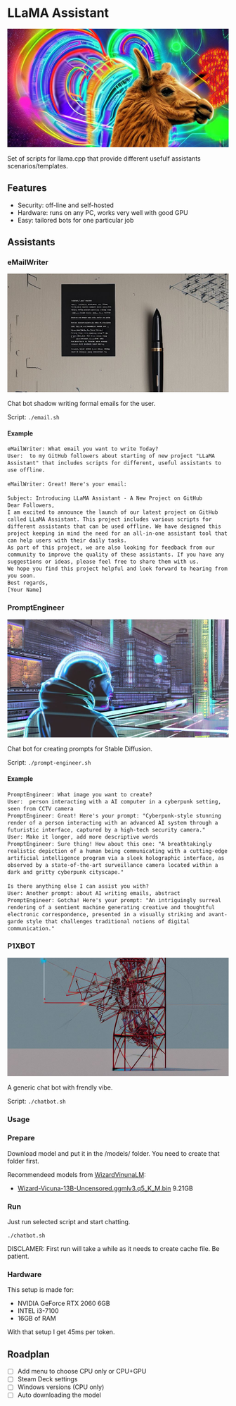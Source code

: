 # LLaMA Assistant
![LLaMA Assistant](llama-assistant.jpg)

Set of scripts for llama.cpp that provide different usefulf assistants scenarios/templates.

## Features
- Security: off-line and self-hosted
- Hardware: runs on any PC, works very well with good GPU
- Easy: tailored bots for one particular job

## Assistants

### eMailWriter
![eMailWriter Header Image](emailwriter.jpg)

Chat bot shadow writing formal emails for the user.

Script: ```./email.sh```

#### Example
```
eMailWriter: What email you want to write Today?
User:  to my GitHub followers about starting of new project "LLaMA Assistant" that includes scripts for different, useful assistants to use offline.

eMailWriter: Great! Here's your email:

Subject: Introducing LLaMA Assistant - A New Project on GitHub
Dear Followers,
I am excited to announce the launch of our latest project on GitHub called LLaMA Assistant. This project includes various scripts for different assistants that can be used offline. We have designed this project keeping in mind the need for an all-in-one assistant tool that can help users with their daily tasks.
As part of this project, we are also looking for feedback from our community to improve the quality of these assistants. If you have any suggestions or ideas, please feel free to share them with us.
We hope you find this project helpful and look forward to hearing from you soon.
Best regards,
[Your Name]
```

### PromptEngineer
![PromptEngineer Header Image](prompt-engineer.jpg)

Chat bot for creating prompts for Stable Diffusion.

Script: ```./prompt-engineer.sh```

#### Example
```
PromptEngineer: What image you want to create?
User:  person interacting with a AI computer in a cyberpunk setting, seen from CCTV camera
PromptEngineer: Great! Here's your prompt: "Cyberpunk-style stunning render of a person interacting with an advanced AI system through a futuristic interface, captured by a high-tech security camera."
User: Make it longer, add more descriptive words
PromptEngineer: Sure thing! How about this one: "A breathtakingly realistic depiction of a human being communicating with a cutting-edge artificial intelligence program via a sleek holographic interface, as observed by a state-of-the-art surveillance camera located within a dark and gritty cyberpunk cityscape."

Is there anything else I can assist you with?
User: Another prompt: about AI writing emails, abstract
PromptEngineer: Gotcha! Here's your prompt: "An intriguingly surreal rendering of a sentient machine generating creative and thoughtful electronic correspondence, presented in a visually striking and avant-garde style that challenges traditional notions of digital communication."
```

### P1XBOT
![P1XBOT Header Image](chatbot.jpg)

A generic chat bot with frendly vibe.

Script: ```./chatbot.sh```

### Usage
### Prepare
Download model and put it in the /models/ folder. You need to create that folder first.

Recommendeed models from [WizardVinunaLM](https://github.com/melodysdreamj/WizardVicunaLM):
- [Wizard-Vicuna-13B-Uncensored.ggmlv3.q5_K_M.bin](https://huggingface.co/TheBloke/Wizard-Vicuna-13B-Uncensored-GGML/resolve/main/Wizard-Vicuna-13B-Uncensored.ggmlv3.q5_K_M.bin) 9.21GB

### Run
Just run selected script and start chatting.
```
./chatbot.sh
```

DISCLAMER: First run will take a while as it needs to create cache file. Be patient.

### Hardware
This setup is made for:
- NVIDIA GeForce RTX 2060 6GB
- INTEL i3-7100
- 16GB of RAM

With that setup I get 45ms per token.

## Roadplan
- [ ] Add menu to choose CPU only or CPU+GPU
- [ ] Steam Deck settings
- [ ] Windows versions (CPU only)
- [ ] Auto downloading the model
